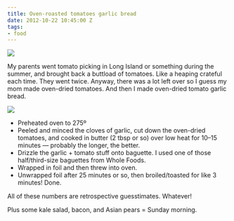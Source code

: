 ```yaml
---
title: Oven-roasted tomatoes garlic bread
date: 2012-10-22 10:45:00 Z
tags:
- food
---
```


![](https://dl.dropbox.com/u/28312/Yoko.is%20Assets/Images/2012-1022-roasted-tomato-garlic-bread-1.jpg)

My parents went tomato picking in Long Island or something during the summer, and brought back a buttload of tomatoes. Like a heaping crateful each time. They went twice. Anyway, there was a lot left over so I guess my mom made oven-dried tomatoes. And then I made oven-dried tomato garlic bread.

![](https://dl.dropbox.com/u/28312/Yoko.is%20Assets/Images/2012-1022-roasted-tomato-garlic-bread-2.jpg) 

* Preheated oven to 275º
* Peeled and minced the cloves of garlic, cut down the oven-dried tomatoes, and cooked in butter (2 tbsp or so) over low heat for 10–15 minutes — probably the longer, the better. 
* Drizzle the garlic + tomato stuff onto baguette. I used one of those half/third-size baguettes from Whole Foods.
* Wrapped in foil and then threw into oven.
* Unwrapped foil after 25 minutes or so, then broiled/toasted for like 3 minutes! Done.

All of these numbers are retrospective guesstimates. Whatever!

Plus some kale salad, bacon, and Asian pears = Sunday morning.
